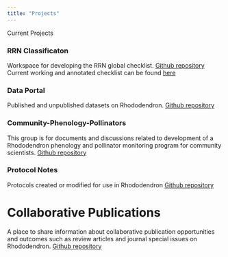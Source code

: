 ```yaml
---
title: "Projects"
---
```


Current Projects

### RRN Classificaton

Workspace for developing the RRN global checklist. [Github repository](https://github.com/RhodoResearchNetwork/RRN-Classification)
Current working and annotated checklist can be found [here](/checklist)

### Data Portal

Published and unpublished datasets on Rhododendron. [Github repository](https://github.com/RhodoResearchNetwork/Data-Portal)

### Community-Phenology-Pollinators

This group is for documents and discussions related to development of a Rhododendron phenology and pollinator monitoring program for community scientists. [Github repository](https://github.com/RhodoResearchNetwork/Community-Phenology-Pollinators)

### Protocol Notes

Protocols created or modified for use in Rhododendron [Github repository](https://github.com/RhodoResearchNetwork/Protocol-Notes)

# Collaborative Publications

A place to share information about collaborative publication opportunities and outcomes such as review articles and journal special issues on Rhododendron. [Github repository](https://github.com/RhodoResearchNetwork/Collaborative-Publications)

